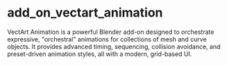 # add_on_vectart_animation
VectArt Animation is a powerful Blender add-on designed to orchestrate expressive, "orchestral" animations for collections of mesh and curve objects. It provides advanced timing, sequencing, collision avoidance, and preset-driven animation styles, all with a modern, grid-based UI.
